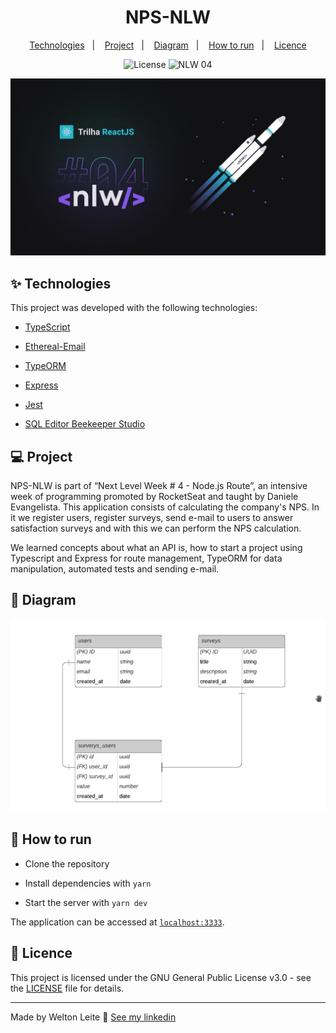 <h1  align="center">NPS-NLW</h1>

  

<p  align="center">
<a  href="#-technologies">Technologies</a>&nbsp;&nbsp;&nbsp;|&nbsp;&nbsp;&nbsp;
<a  href="#-project">Project</a>&nbsp;&nbsp;&nbsp;|&nbsp;&nbsp;&nbsp;
<a  href="#-diagram">Diagram</a>&nbsp;&nbsp;&nbsp;|&nbsp;&nbsp;&nbsp;
<a  href="#-how-to-run">How to run</a>&nbsp;&nbsp;&nbsp;|&nbsp;&nbsp;&nbsp;
<a  href="#-licence">Licence</a>
</p>

  

<p  align="center">
<img  alt="License"  src="https://img.shields.io/static/v1?label=license&message=GPL v3&color=8257E5&labelColor=000000"> <img  src="https://img.shields.io/static/v1?label=NLW&message=04&color=8257E5&labelColor=000000"  alt="NLW 04" />
</p>

 ![logo](./cover.jpg)
  

## ✨ Technologies

  

This project was developed with the following technologies:

  

- [TypeScript](https://www.typescriptlang.org/)

- [Ethereal-Email](https://ethereal.email/)

- [TypeORM](https://typeorm.io/#/)

- [Express](https://expressjs.com/pt-br/)

- [Jest](https://jestjs.io/)

- [SQL Editor Beekeeper Studio](https://www.beekeeperstudio.io/)

  

## 💻 Project

  
NPS-NLW is part of “Next Level Week # 4 - Node.js Route”, an intensive week of programming promoted by RocketSeat and taught by Daniele Evangelista. This application consists of calculating the company's NPS. In it we register users, register surveys, send e-mail to users to answer satisfaction surveys and with this we can perform the NPS calculation.

We learned concepts about what an API is, how to start a project using Typescript and Express for route management, TypeORM for data manipulation, automated tests and sending e-mail.

  

## 🔶 Diagram

  

<img  src="public/diagrama.png"  alt="Application diagram" />

  

## 🚀 How to run

  

- Clone the repository

- Install dependencies with `yarn`

- Start the server with `yarn dev`

  

The application can be accessed at [`localhost:3333`](http://localhost:3333).

  

## 📄 Licence

  

This project is licensed under the GNU General Public License v3.0 - see the [LICENSE](LICENSE) file for details.

  

---

  

Made by Welton Leite 👋 [See my linkedin](https://www.linkedin.com/in/welton-leite-b3492985/)
